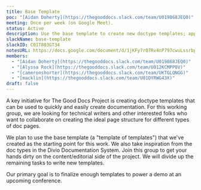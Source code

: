 ```yaml
---
title: Base Template
poc: "[Aidan Doherty](https://thegooddocs.slack.com/team/U019868JEQ0)"
meeting: Once per week (on Google Meet).
status: Active
description: Use the base template to create new doctype templates; apply insights from that process to improve the base template.
slackName: base-template
slackID: C01T803GT34
notesURL: https://docs.google.com/document/d/1jKFy7rQ7Rv4nP797cwuLssrbplFQ2ZIM_XewsV0Xj1Q/edit#
members:
  - "[Aidan Doherty](https://thegooddocs.slack.com/team/U019868JEQ0)"
  - "[Alyssa Rock](https://thegooddocs.slack.com/team/U012KCMPP0V)"
  - "[cameronshorter](https://thegooddocs.slack.com/team/UKTGLQNGG)"
  - "[macklin](https://thegooddocs.slack.com/team/U01DYRWG43X)"
draft: false
---
```


A key initiative for The Good Docs Project is creating doctype templates that can be used to quickly and easily create documentation.
For this working group, we are looking for technical writers and other interested folks who want to collaborate on creating the ideal page structure for different types of doc pages. 

We plan to use the base template (a "template of templates") that we've created as the starting point for this work. We also take inspiration from the doc types in the Divio Documentation System. Join this group to get your hands dirty on the content/editorial side of the project. We will divide up the remaining tasks to write new templates.

Our primary goal is to finalize enough templates to power a demo at an upcoming conference.
